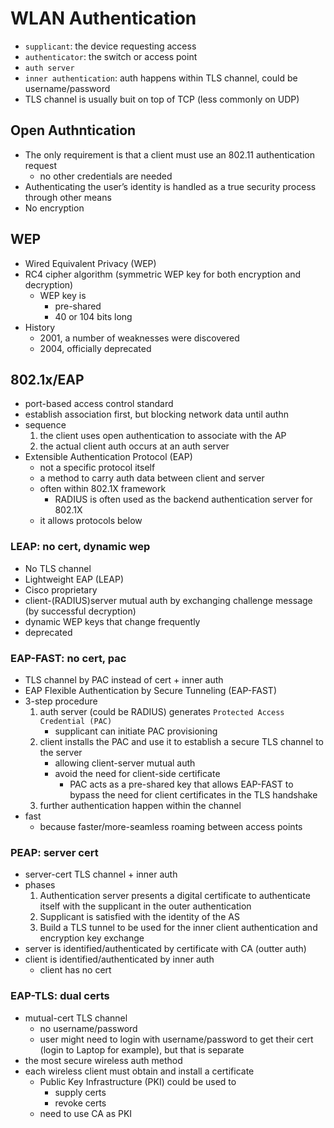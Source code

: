# WLAN Authentication
- `supplicant`: the device requesting access
- `authenticator`: the switch or access point
- `auth server`
- `inner authentication`: auth happens within TLS channel, could be username/password
- TLS channel is usually buit on top of TCP (less commonly on UDP)

## Open Authntication
- The only requirement is that a client must use an 802.11 authentication request
    - no other credentials are needed
- Authenticating the user’s identity is handled as a true security process through other means
- No encryption

## WEP
- Wired Equivalent Privacy (WEP)
- RC4 cipher algorithm (symmetric WEP key for both encryption and decryption)
    - WEP key is 
        - pre-shared
        - 40 or 104 bits long
- History
    - 2001, a number of weaknesses were discovered
    - 2004, officially deprecated

## 802.1x/EAP
- port-based access control standard
- establish association first, but blocking network data until authn
- sequence
    1. the client uses open authentication to associate with the AP
    2. the actual client auth occurs at an auth server
- Extensible Authentication Protocol (EAP)
    - not a specific protocol itself
    - a method to carry auth data between client and server
    - often within 802.1X framework
        - RADIUS is often used as the backend authentication server for 802.1X
    - it allows protocols below

### LEAP: no cert, dynamic wep
- No TLS channel
- Lightweight EAP (LEAP)
- Cisco proprietary
- client-(RADIUS)server mutual auth by exchanging challenge message (by successful decryption)
- dynamic WEP keys that change frequently
- deprecated

### EAP-FAST: no cert, pac
- TLS channel by PAC instead of cert + inner auth
- EAP Flexible Authentication by Secure Tunneling (EAP-FAST)
- 3-step procedure
    1. auth server (could be RADIUS) generates `Protected Access Credential (PAC)`
        - supplicant can initiate PAC provisioning
    2. client installs the PAC and use it to establish a secure TLS channel to the server
        - allowing client-server mutual auth
        - avoid the need for client-side certificate
            - PAC acts as a pre-shared key that allows EAP-FAST to bypass the need for client certificates in the TLS handshake
    3. further authentication happen within the channel
- fast
    - because faster/more-seamless roaming between access points

### PEAP: server cert
- server-cert TLS channel + inner auth
- phases
    1. Authentication server presents a digital certificate to authenticate itself with the supplicant in the outer authentication
    2. Supplicant is satisfied with the identity of the AS
    3. Build a TLS tunnel to be used for the inner client authentication and encryption key exchange
- server is identified/authenticated by certificate with CA (outter auth)
- client is identified/authenticated by inner auth
    - client has no cert

### EAP-TLS: dual certs
- mutual-cert TLS channel
    - no username/password
    - user might need to login with username/password to get their cert (login to Laptop for example), but that is separate
- the most secure wireless auth method
- each wireless client must obtain and install a certificate
    - Public Key Infrastructure (PKI) could be used to
        - supply certs
        - revoke certs
    - need to use CA as PKI
